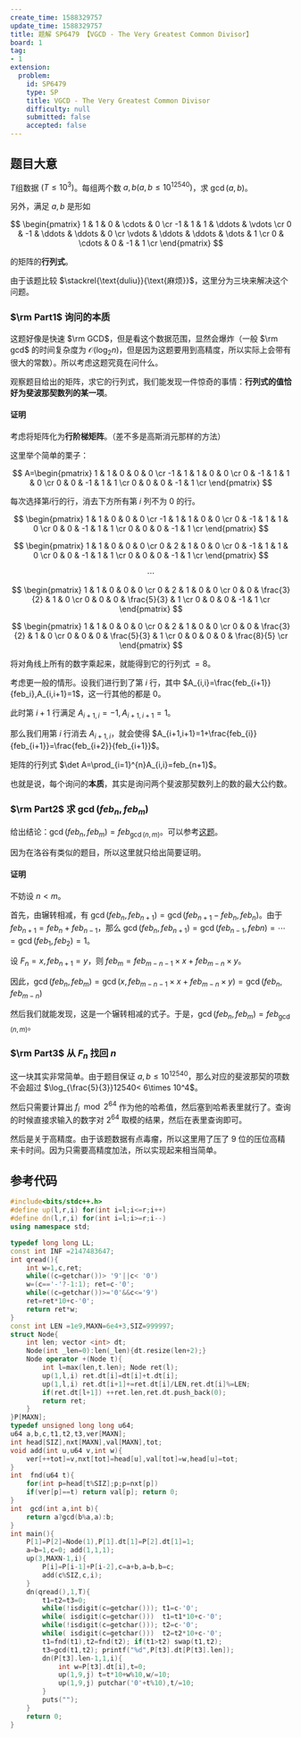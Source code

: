 ```yaml
---
create_time: 1588329757
update_time: 1588329757
title: 题解 SP6479 【VGCD - The Very Greatest Common Divisor】
board: 1
tag:
- 1
extension:
  problem:
    id: SP6479
    type: SP
    title: VGCD - The Very Greatest Common Divisor
    difficulty: null
    submitted: false
    accepted: false
---
```

## 题目大意

$T$组数据 $(T\le 10^3)$。每组两个数 $a,b(a,b\le 10^{12540})$，求 $\gcd(a,b)$。

另外，满足 $a,b$ 是形如

$$
\begin{pmatrix}
1 & 1 & 0 & \cdots & 0 \cr
-1 & 1 & 1 & \ddots & \vdots \cr
0 & -1 & \ddots & \ddots & 0 \cr
\vdots & \ddots & \ddots & \dots & 1 \cr
0 & \cdots & 0 & -1 & 1 \cr
\end{pmatrix}
$$

的矩阵的**行列式**。

由于该题比较 $\stackrel{\text{duliu}}{\text{麻烦}}$，这里分为三块来解决这个问题。

### $\rm Part1$ 询问的本质

这题好像是快速 $\rm GCD$，但是看这个数据范围，显然会爆炸（一般 $\rm gcd$ 的时间复杂度为 $\mathcal O(\log_2 n)$，但是因为这题要用到高精度，所以实际上会带有很大的常数）。所以考虑这题究竟在问什么。

观察题目给出的矩阵，求它的行列式，我们能发现一件惊奇的事情：**行列式的值恰好为斐波那契数列的某一项**。

#### 证明

考虑将矩阵化为**行阶梯矩阵**。（差不多是高斯消元那样的方法）

这里举个简单的栗子：

$$
A=\begin{pmatrix}
1 & 1 & 0 & 0 & 0 \cr
-1 & 1 & 1 & 0 & 0 \cr
0 & -1 & 1 & 1 & 0 \cr
0 & 0 & -1 & 1 & 1 \cr
0 & 0 & 0 & -1 & 1 \cr
\end{pmatrix}
$$

每次选择第$i$行的行，消去下方所有第 $i$ 列不为 $0$ 的行。

$$
\begin{pmatrix}
1 & 1 & 0 & 0 & 0 \cr
-1 & 1 & 1 & 0 & 0 \cr
0 & -1 & 1 & 1 & 0 \cr
0 & 0 & -1 & 1 & 1 \cr
0 & 0 & 0 & -1 & 1 \cr
\end{pmatrix}
$$

$$
\begin{pmatrix}
1 & 1 & 0 & 0 & 0 \cr
0 & 2 & 1 & 0 & 0 \cr
0 & -1 & 1 & 1 & 0 \cr
0 & 0 & -1 & 1 & 1 \cr
0 & 0 & 0 & -1 & 1 \cr
\end{pmatrix}
$$

$$
\cdots
$$

$$
\begin{pmatrix}
1 & 1 & 0 & 0 & 0 \cr
0 & 2 & 1 & 0 & 0 \cr
0 & 0 & \frac{3}{2} & 1 & 0 \cr
0 & 0 & 0 & \frac{5}{3} & 1 \cr
0 & 0 & 0 & -1 & 1 \cr
\end{pmatrix}
$$

$$
\begin{pmatrix}
1 & 1 & 0 & 0 & 0 \cr
0 & 2 & 1 & 0 & 0 \cr
0 & 0 & \frac{3}{2} & 1 & 0 \cr
0 & 0 & 0 & \frac{5}{3} & 1 \cr
0 & 0 & 0 & 0 & \frac{8}{5} \cr
\end{pmatrix}
$$

将对角线上所有的数字乘起来，就能得到它的行列式 $=8$。

考虑更一般的情形。设我们进行到了第 $i$ 行，其中 $A_{i,i}=\frac{feb_{i+1}}{feb_i},A_{i,i+1}=1$，这一行其他的都是 $0$。

此时第 $i+1$ 行满足 $A_{i+1,i}=-1,A_{i+1,i+1}=1$。

那么我们用第 $i$ 行消去 $A_{i+1,i}$，就会使得 $A_{i+1,i+1}=1+\frac{feb_{i}}{feb_{i+1}}=\frac{feb_{i+2}}{feb_{i+1}}$。

矩阵的行列式 $\det A=\prod_{i=1}^{n}A_{i,i}=feb_{n+1}$。

也就是说，每个询问的**本质**，其实是询问两个斐波那契数列上的数的最大公约数。

### $\rm Part2$ 求 $\gcd(feb_n,feb_m)$

给出结论：$\gcd(feb_n,feb_m)=feb_{\gcd(n,m)}$。可以参考[这题](https://www.luogu.com.cn/problem/P1306)。

因为在洛谷有类似的题目，所以这里就只给出简要证明。

#### 证明

不妨设 $n<m$。

首先，由辗转相减，有 $\gcd(feb_n,feb_{n+1})=\gcd(feb_{n+1}-feb_{n},feb_n)$。由于 $feb_{n+1}=feb_{n}+feb_{n-1}$，那么 $\gcd(feb_n,feb_{n+1})=\gcd(feb_{n-1},feb{n})=\cdots=\gcd(feb_{1},feb_{2})=1$。

设 $F_n=x,feb_{n+1}=y$，则 $feb_m=feb_{m-n-1}\times x+feb_{m-n}\times y$。

因此，$\gcd(feb_n,feb_m)=\gcd(x,feb_{m-n-1}\times x+feb_{m-n}\times y)=\gcd(feb_n,feb_{m-n})$

然后我们就能发现，这是一个辗转相减的式子。于是，$\gcd(feb_n,feb_m)=feb_{\gcd(n,m)}$。

### $\rm Part3$ 从 $F_n$ 找回 $n$

这一块其实非常简单。由于题目保证 $a,b\le 10^{12540}$，那么对应的斐波那契的项数不会超过 $\log_{\frac{5}{3}}12540< 6\times 10^4$。

然后只需要计算出 $f_i \mod 2^{64}$ 作为他的哈希值，然后塞到哈希表里就行了。查询的时候直接求输入的数字对 $2^{64}$ 取模的结果，然后在表里查询即可。

然后是关于高精度。由于该题数据有点毒瘤，所以这里用了压了 $9$ 位的压位高精来卡时间。因为只需要高精度加法，所以实现起来相当简单。

## 参考代码

```cpp
#include<bits/stdc++.h>
#define up(l,r,i) for(int i=l;i<=r;i++)
#define dn(l,r,i) for(int i=l;i>=r;i--)
using namespace std;

typedef long long LL;
const int INF =2147483647;
int qread(){
    int w=1,c,ret;
    while((c=getchar())> '9'||c< '0')
    w=(c=='-'?-1:1); ret=c-'0';
    while((c=getchar())>='0'&&c<='9')
    ret=ret*10+c-'0';
    return ret*w;
}
const int LEN =1e9,MAXN=6e4+3,SIZ=999997;
struct Node{
    int len; vector <int> dt;
    Node(int _len=0):len(_len){dt.resize(len+2);}
    Node operator +(Node t){
        int l=max(len,t.len); Node ret(l);
        up(1,l,i) ret.dt[i]=dt[i]+t.dt[i];
        up(1,l,i) ret.dt[i+1]+=ret.dt[i]/LEN,ret.dt[i]%=LEN;
        if(ret.dt[l+1]) ++ret.len,ret.dt.push_back(0);
        return ret;
    }
}P[MAXN];
typedef unsigned long long u64;
u64 a,b,c,t1,t2,t3,ver[MAXN];
int head[SIZ],nxt[MAXN],val[MAXN],tot;
void add(int u,u64 v,int w){
    ver[++tot]=v,nxt[tot]=head[u],val[tot]=w,head[u]=tot;
}
int  fnd(u64 t){
    for(int p=head[t%SIZ];p;p=nxt[p])
    if(ver[p]==t) return val[p]; return 0;
}
int  gcd(int a,int b){
    return a?gcd(b%a,a):b;
}
int main(){
    P[1]=P[2]=Node(1),P[1].dt[1]=P[2].dt[1]=1;
    a=b=1,c=0; add(1,1,1);
    up(3,MAXN-1,i){
        P[i]=P[i-1]+P[i-2],c=a+b,a=b,b=c;
        add(c%SIZ,c,i);
    }
    dn(qread(),1,T){
        t1=t2=t3=0;
        while(!isdigit(c=getchar())); t1=c-'0';
        while( isdigit(c=getchar()))  t1=t1*10+c-'0';
        while(!isdigit(c=getchar())); t2=c-'0';
        while( isdigit(c=getchar()))  t2=t2*10+c-'0';
        t1=fnd(t1),t2=fnd(t2); if(t1>t2) swap(t1,t2);
        t3=gcd(t1,t2); printf("%d",P[t3].dt[P[t3].len]);
        dn(P[t3].len-1,1,i){
            int w=P[t3].dt[i],t=0;
            up(1,9,j) t=t*10+w%10,w/=10;
            up(1,9,j) putchar('0'+t%10),t/=10;
        }
        puts("");
    }
    return 0;
}
```
